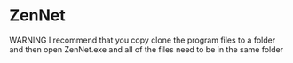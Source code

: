 # ZenNet
WARNING I recommend that you copy clone the program files to a folder and then open ZenNet.exe and all of the files need to be in the same folder
